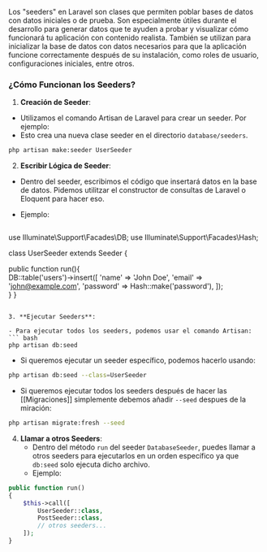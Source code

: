 
Los "seeders" en Laravel son clases que permiten poblar bases de datos con datos iniciales o de prueba. Son especialmente útiles durante el desarrollo para generar datos que te ayuden a probar y visualizar cómo funcionará tu aplicación con contenido realista. También se utilizan para inicializar la base de datos con datos necesarios para que la aplicación funcione correctamente después de su instalación, como roles de usuario, configuraciones iniciales, entre otros.

### ¿Cómo Funcionan los Seeders?

1. **Creación de Seeder**:

- Utilizamos el comando Artisan de Laravel para crear un seeder. Por ejemplo:
- Esto crea una nueva clase seeder en el directorio `database/seeders`.
``` bash
php artisan make:seeder UserSeeder
```


2. **Escribir Lógica de Seeder**:
   
- Dentro del seeder, escribimos el código que insertará datos en la base de datos. Pidemos utilitzar el constructor de consultas de Laravel o Eloquent para hacer eso.  
- Ejemplo:

    ``` php
use Illuminate\Support\Facades\DB;
use Illuminate\Support\Facades\Hash;

class UserSeeder extends Seeder {

public function run(){         
	DB::table('users')->insert([
	'name' => 'John Doe',
	'email' => 'john@example.com',
	'password' => Hash::make('password'),
	]);     
} }
```

3. **Ejecutar Seeders**: 
   
- Para ejecutar todos los seeders, podemos usar el comando Artisan:
``` bash
php artisan db:seed
```    

- Si queremos ejecutar un seeder específico, podemos hacerlo usando:
``` bash
php artisan db:seed --class=UserSeeder
```

- Si queremos ejecutar todos los seeders después de hacer las [[Migraciones]] simplemente debemos añadir `--seed` despues de la miración:
``` bash
php artisan migrate:fresh --seed
```

4. **Llamar a otros Seeders**:
    - Dentro del método `run` del seeder `DatabaseSeeder`, puedes llamar a otros seeders para ejecutarlos en un orden específico ya que `db:seed` solo ejecuta dicho archivo.
    - Ejemplo:
```php
public function run()
{
    $this->call([
        UserSeeder::class,
        PostSeeder::class,
        // otros seeders...
    ]);
}
```
